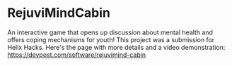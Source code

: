 # RejuviMindCabin
An interactive game that opens up discussion about mental health and offers coping mechanisms for youth!
This project was a submission for Helix Hacks. Here's the page with more details and a video demonstration: https://devpost.com/software/rejuvimind-cabin
